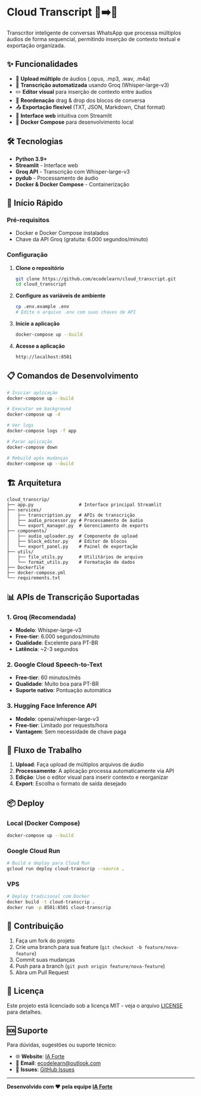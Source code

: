 # Cloud Transcript 🎵➡️📝

Transcritor inteligente de conversas WhatsApp que processa múltiplos áudios de forma sequencial, permitindo inserção de contexto textual e exportação organizada.

## ✨ Funcionalidades

- 📁 **Upload múltiplo** de áudios (.opus, .mp3, .wav, .m4a)
- 🤖 **Transcrição automatizada** usando Groq (Whisper-large-v3)
- ✏️ **Editor visual** para inserção de contexto entre áudios
- 🔄 **Reordenação** drag & drop dos blocos de conversa
- 📤 **Exportação flexível** (TXT, JSON, Markdown, Chat format)
- 🚀 **Interface web** intuitiva com Streamlit
- 🐳 **Docker Compose** para desenvolvimento local

## 🛠️ Tecnologias

- **Python 3.9+**
- **Streamlit** - Interface web
- **Groq API** - Transcrição com Whisper-large-v3
- **pydub** - Processamento de áudio
- **Docker & Docker Compose** - Containerização

## 🚀 Início Rápido

### Pré-requisitos

- Docker e Docker Compose instalados
- Chave da API Groq (gratuita: 6.000 segundos/minuto)

### Configuração

1. **Clone o repositório**
   ```bash
   git clone https://github.com/ecodelearn/cloud_transcript.git
   cd cloud_transcript
   ```

2. **Configure as variáveis de ambiente**
   ```bash
   cp .env.example .env
   # Edite o arquivo .env com suas chaves de API
   ```

3. **Inicie a aplicação**
   ```bash
   docker-compose up --build
   ```

4. **Acesse a aplicação**
   ```
   http://localhost:8501
   ```

## 📋 Comandos de Desenvolvimento

```bash
# Iniciar aplicação
docker-compose up --build

# Executar em background
docker-compose up -d

# Ver logs
docker-compose logs -f app

# Parar aplicação
docker-compose down

# Rebuild após mudanças
docker-compose up --build
```

## 🏗️ Arquitetura

```
cloud_transcrip/
├── app.py                 # Interface principal Streamlit
├── services/
│   ├── transcription.py   # APIs de transcrição
│   ├── audio_processor.py # Processamento de áudio
│   └── export_manager.py  # Gerenciamento de exports
├── components/
│   ├── audio_uploader.py  # Componente de upload
│   ├── block_editor.py    # Editor de blocos
│   └── export_panel.py    # Painel de exportação
├── utils/
│   ├── file_utils.py      # Utilitários de arquivo
│   └── format_utils.py    # Formatação de dados
├── Dockerfile
├── docker-compose.yml
└── requirements.txt
```

## 📊 APIs de Transcrição Suportadas

### 1. Groq (Recomendada)
- **Modelo**: Whisper-large-v3
- **Free-tier**: 6.000 segundos/minuto
- **Qualidade**: Excelente para PT-BR
- **Latência**: ~2-3 segundos

### 2. Google Cloud Speech-to-Text
- **Free-tier**: 60 minutos/mês
- **Qualidade**: Muito boa para PT-BR
- **Suporte nativo**: Pontuação automática

### 3. Hugging Face Inference API
- **Modelo**: openai/whisper-large-v3
- **Free-tier**: Limitado por requests/hora
- **Vantagem**: Sem necessidade de chave paga

## 🔄 Fluxo de Trabalho

1. **Upload**: Faça upload de múltiplos arquivos de áudio
2. **Processamento**: A aplicação processa automaticamente via API
3. **Edição**: Use o editor visual para inserir contexto e reorganizar
4. **Export**: Escolha o formato de saída desejado

## 📦 Deploy

### Local (Docker Compose)
```bash
docker-compose up --build
```

### Google Cloud Run
```bash
# Build e deploy para Cloud Run
gcloud run deploy cloud-transcrip --source .
```

### VPS
```bash
# Deploy tradicional com Docker
docker build -t cloud-transcrip .
docker run -p 8501:8501 cloud-transcrip
```

## 🤝 Contribuição

1. Faça um fork do projeto
2. Crie uma branch para sua feature (`git checkout -b feature/nova-feature`)
3. Commit suas mudanças
4. Push para a branch (`git push origin feature/nova-feature`)
5. Abra um Pull Request

## 📄 Licença

Este projeto está licenciado sob a licença MIT - veja o arquivo [LICENSE](LICENSE) para detalhes.

## 🆘 Suporte

Para dúvidas, sugestões ou suporte técnico:

- 🌐 **Website**: [IA Forte](https://iaforte.com.br)
- 📧 **Email**: ecodelearn@outlook.com
- 🐛 **Issues**: [GitHub Issues](https://github.com/ecodelearn/cloud_transcript/issues)

---

**Desenvolvido com ❤️ pela equipe [IA Forte](https://iaforte.com.br)**